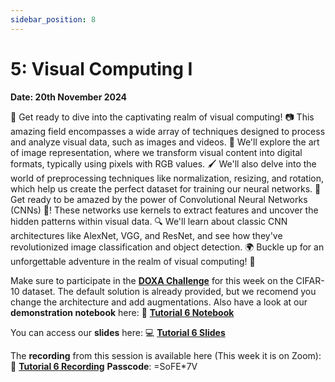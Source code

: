 ```yaml
---
sidebar_position: 8
---
```


# 5: Visual Computing I

**Date: 20th November 2024**

🌟 Get ready to dive into the captivating realm of visual computing! 📷 This amazing field encompasses a wide array of techniques designed to process and analyze visual data, such as images and videos. 🎥 We'll explore the art of image representation, where we transform visual content into digital formats, typically using pixels with RGB values. 🖌️ We'll also delve into the world of preprocessing techniques like normalization, resizing, and rotation, which help us create the perfect dataset for training our neural networks. 🧩 Get ready to be amazed by the power of Convolutional Neural Networks (CNNs) 🎨! These networks use kernels to extract features and uncover the hidden patterns within visual data. 🔍 We'll learn about classic CNN architectures like AlexNet, VGG, and ResNet, and see how they've revolutionized image classification and object detection. 🌍 Buckle up for an unforgettable adventure in the realm of visual computing! 🚀

Make sure to participate in the [**DOXA Challenge**](https://doxaai.com/competition/cifar-10) for this week on the CIFAR-10 dataset. The default solution is already provided, but we recomend you change the architecture and add augmentations. Also have a look at our **demonstration notebook** here: 📘 [**Tutorial 6 Notebook**](https://github.com/UCLAIS/ml-tutorials-season-5/blob/main/week-6/Visual_Computing_1.ipynb)

You can access our **slides** here: 💻 [**Tutorial 6 Slides**](https://www.canva.com/design/DAGSEOBHg_w/FBDwdQyMvbNmJZtvT8Vp5Q/view?utm_content=DAGSEOBHg_w&utm_campaign=designshare&utm_medium=link&utm_source=editor)

The **recording** from this session is available here (This week it is on Zoom): 🎤 [**Tutorial 6 Recording**](https://ucl.zoom.us/rec/play/7z4igfPHxlWIGoGQAUNYEYa6q1EU97cxe_DRL5cTw5oszHd5vnS5uDnZav_u8cAft6fKduXlzQs_yg8p.rsDAE1RghIGcH4iz?canPlayFromShare=true&from=share_recording_detail&continueMode=true&componentName=rec-play&originRequestUrl=https%3A%2F%2Fucl.zoom.us%2Frec%2Fshare%2Fm4kFm2Uy9xid-_FOAPS2vBYewgqRS3z0mrN27nHgaWPZouAbpiSoKfi6RRyjFe9w.MuHWjQK2b_e5qfoE)
**Passcode**: =SoFE*7V
